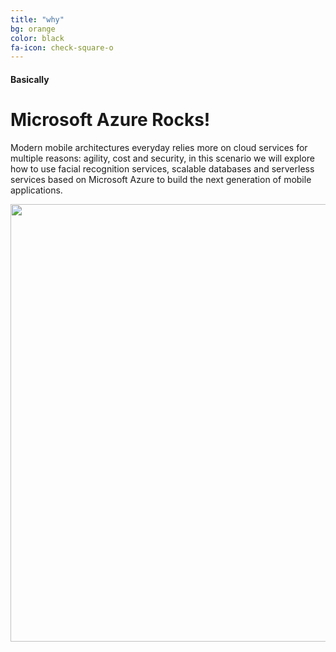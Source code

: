 ```yaml
---
title: "why"
bg: orange
color: black
fa-icon: check-square-o
---
```


#### Basically

# Microsoft Azure Rocks!

Modern mobile architectures everyday relies more on cloud services for multiple reasons: agility, cost and security, in this scenario we will explore how to use facial recognition services, scalable databases and serverless services based on Microsoft Azure to build the next generation of mobile applications.

<div style="text-align:center">
  <img src="http://rcervantes.me/azure-cognitive-hack-website/img/architecture.png" width="700" />
</div>
